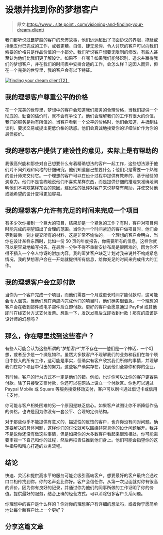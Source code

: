 # 设想并找到你的梦想客户

> 原文:[https://www . site point . com/visioning-and-finding-your-dream-client/](https://www.sitepoint.com/envisioning-and-finding-your-dream-client/)

我们都听说过噩梦般的客户的恐怖故事，他们远远超出了书面协议的界限，拖延或拒绝支付已完成的工作，或者更糟。自信、肆无忌惮、令人讨厌的客户可以向我们索要的价格只是作品价值的一小部分。我们听说客户想要无限制的修改，有些人甚至认为他们比我们更了解设计。如果不一样呢？如果我们能够识别、追求并赢得我们的梦想客户，并在我们的时间表中安排合适的工作，会怎么样？这因人而异，但在一个完美的世界里，我的客户会有以下特征。

[![finding your dream client](../Images/23b0cb5072b37ee80f55c3de9d63c4a3.png)T2】](https://www.sitepoint.com/wp-content/uploads/2013/07/finding-your-dream-client.png)

## 我的理想客户尊重公平的价格

在一个完美的世界里，梦想中的客户会知道我们服务的合理价格，当我们提供一个彻底的、勤奋的估价时，就不会有争论了。他们会理解我们的工作有很大的价值，我们的服务是物有所值的。当客户看到一个公平的价格时，他们会知道，并抵制住谈判、要求交易或提出更低价格的诱惑。他们会真诚地接受你的详细估价作为你的最佳报价。

## 我的理想客户提供了建设性的意见，实际上是有帮助的

我很高兴能和那些对自己想要什么有着精确想法的客户一起工作，这些想法源于他们对不同外观和风格的仔细研究。他们知道自己想要什么；他们只是需要一个熟练的设计师来交付它。一个理想的客户可以在设计过程中提供有教养的、基于经验的洞察力。他们不是含糊地说他们不喜欢某样东西，而是提供仔细的推理来准确地阐明他们不喜欢某样东西的原因。建设性的批评对客户来说非常有帮助，并使交付他或她希望的设计变得更加容易。

## 我的理想客户允许有充足的时间来完成一个项目

有多少次你接到一个巨大的项目，结果却是一个紧急的工作？有时，客户对项目何时能完成的期望超出了合理的范围。当你为一个时间紧迫的客户做项目时，他们会等到最后一刻才提交所有的材料，这是非常不愉快的。一个理想的客户会明白，当你在设计某样东西时，比如一份 50 页的年度报告，你需要所有的信息，这样你就可以更容易地编写报告。在最后一分钟不得不重新安排布局是很困难的，因为你不得不插入一个令人惊讶的附加内容。我的噩梦客户缺乏计划对我来说并不构成紧急情况，我的梦想客户会在一开始就提供所有信息，给你充足的时间来完成伟大的工作。

## 我的理想客户会立即付款

当你为一个客户完成一个项目，而他们需要一个月或更长时间才能付款时，这可能会令人沮丧。当他们想在两周内完成他们的项目时，他们确实很着急。一个理想的客户会在收到邮件或电子邮件后立即付款。更好的客户会愿意通过 PayPal 或其他即时在线支付方式支付发票。想象一下，发送发票后立即收到付款！那真的应该是设计师的幻想吗？

## 那么，你在哪里找到这些客户？

有些人可能会认为这些所谓的“梦想客户”并不存在——他们是一个神话，一个幻想，或者至少是一个濒危物种。虽然大多数客户不理解我们的业务和我们在每个项目中投入的所有工作，这可能是事实，但确实有客户欣赏我们所做的事情，并理解我们在每个项目中付出的努力。这些客户确实存在，找到他们全靠你和你的企业。

有时候，客户的行为方式不一定是他们的错。例如，也许你可以让你的客户更容易付款。除了只接受支票付款，你还可以在网站上设立一个付款区。你也可以通过 Paypal Mobile 或 Square 等服务接受移动支付，客户可以刷卡通过借记卡或信用卡支付。

你可能与客户相处困难的另一个原因是缺乏信心。如果客户试图让你不断降低作品的价格，也许是因为你没有一套公平、合理的定价结构。

对于那些似乎不能提供有意义的、描述性的反馈的客户，也许你没有问对问题。确定要解决的具体问题，这样你们的讨论就可以围绕非常具体的设计问题展开。我并不是说你还没有做这些事情，但是如果你的大多数客户看起来很难相处，你可能需要审视一下自己和你的过程，然后再把责任推到他们身上。他们可能会指望你的这种指导和精心打造的业务流程。

## 结论

快速、灵活和提供高水平的服务可能会吸引高端客户。想要最好的客户最终会通过口口相传找到你，你的名声会比你好。客户会信任你，从第一次见面就对你有很高的评价，因为你有良好的记录，并通过你为他们的同事所做的工作证明了你的价值。提供最好的服务，结合正确的经营方式，可以消除很多客户关系问题。

你理想中的客户是什么样的？你对你的理想客户有详细的想法吗，或者你宁愿简单地让每个新客户比上一个更好？

## 分享这篇文章